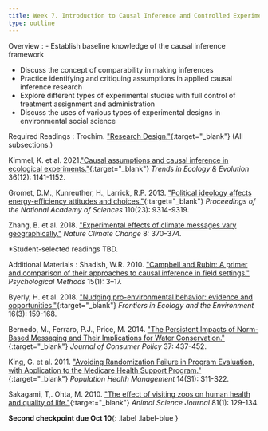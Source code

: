 ```yaml
---
title: Week 7. Introduction to Causal Inference and Controlled Experiments (Oct 8)
type: outline
---
```


Overview
: - Establish baseline knowledge of the causal inference framework
  - Discuss the concept of comparability in making inferences
  - Practice identifying and critiquing assumptions in applied causal inference research
  - Explore different types of experimental studies with full control of treatment assignment and administration
  - Discuss the uses of various types of experimental designs in environmental social science

Required Readings
: Trochim. ["Research Design."](https://conjointly.com/kb/research-design/){:target="_blank"} (All subsections.)
    
  Kimmel, K. et al. 2021.["Causal assumptions and causal inference in ecological experiments."](https://doi.org/10.1016/j.tree.2021.08.008){:target="_blank"} _Trends in Ecology & Evolution_ 36(12): 1141-1152.

  Gromet, D.M., Kunreuther, H., Larrick, R.P. 2013. ["Political ideology affects energy-efficiency attitudes and choices."](https://doi.org/10.1073/pnas.1218453110){:target="_blank"} _Proceedings of the National Academy of Sciences_ 110(23): 9314-9319.

  Zhang, B. et al. 2018. ["Experimental effects of climate messages vary geographically."](https://doi.org/10.1038/s41558-018-0122-0) _Nature Climate Change_ 8: 370–374.
  
  *Student-selected readings TBD.

Additional Materials
: Shadish, W.R. 2010. ["Campbell and Rubin: A primer and comparison of their approaches to causal inference in field settings."](https://doi.org/10.1037/a0015916) _Psychological Methods_ 15(1): 3–17.

  Byerly, H. et al. 2018. ["Nudging pro-environmental behavior: evidence and opportunities."](https://doi.org/10.1002/fee.1777){:target="_blank"} _Frontiers in Ecology and the Environment_ 16(3): 159-168.

  Bernedo, M., Ferraro, P.J., Price, M. 2014. ["The Persistent Impacts of Norm-Based Messaging and Their Implications for Water Conservation."](https://doi.org/10.1007/s10603-014-9266-0){:target="_blank"} _Journal of Consumer Policy_ 37: 437-452.
  
  King, G. et al. 2011. ["Avoiding Randomization Failure in Program Evaluation, with Application to the Medicare Health Support Program."](https://doi.org/10.1089/pop.2010.0074){:target="_blank"} _Population Health Management_ 14(S1): S11-S22.
  
  Sakagami, T,. Ohta, M. 2010. ["The effect of visiting zoos on human health and quality of life."](https://doi.org/10.1111/j.1740-0929.2009.00714.x){:target="_blank"} _Animal Science Journal_ 81(1): 129-134.

**Second checkpoint due Oct 10**{: .label .label-blue }

